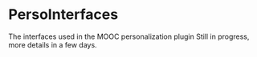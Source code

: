 PersoInterfaces
===============

The interfaces used in the MOOC personalization plugin
Still in progress, more details in a few days.
